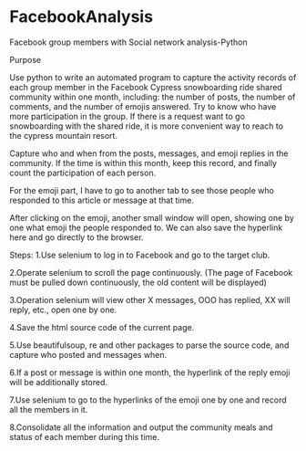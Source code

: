# FacebookAnalysis
Facebook group members with Social network analysis-Python

 Purpose
 
Use python to write an automated program to capture the activity records of each group member in the Facebook Cypress snowboarding ride shared community within one month, including: the number of posts, the number of comments, and the number of emojis answered. Try to know who have more participation in the group. If there is a request want to go snowboarding with the shared ride, it is more convenient way to reach to the cypress mountain resort. 


Capture who and when from the posts, messages, and emoji replies in the community. If the time is within this month, keep this record, and finally count the participation of each person.


For the emoji part, I have to go to another tab to see those people who responded to this article or message at that time.

After clicking on the emoji, another small window will open, showing one by one what emoji the people responded to. We can also save the hyperlink here and go directly to the browser.



Steps:
1.Use selenium to log in to Facebook and go to the target club.

2.Operate selenium to scroll the page continuously. (The page of Facebook must be pulled down continuously, the old content will be displayed)

3.Operation selenium will view other X messages, OOO has replied, XX will reply, etc., open one by one.

4.Save the html source code of the current page.

5.Use beautifulsoup, re and other packages to parse the source code, and capture who posted and messages when.

6.If a post or message is within one month, the hyperlink of the reply emoji will be additionally stored.

7.Use selenium to go to the hyperlinks of the emoji one by one and record all the members in it.

8.Consolidate all the information and output the community meals and status of each member during this time.




